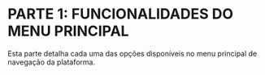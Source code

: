 # PARTE 1: FUNCIONALIDADES DO MENU PRINCIPAL

Esta parte detalha cada uma das opções disponíveis no menu principal de navegação da plataforma.